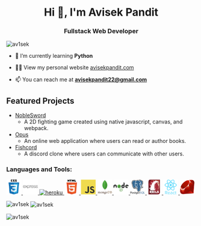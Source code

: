 <h1 align="center">Hi 👋, I'm Avisek Pandit</h1>
<h3 align="center">Fullstack Web Developer</h3>

<p align="left"> <img src="https://komarev.com/ghpvc/?username=av1sek&label=Profile%20views&color=0e75b6&style=flat" alt="av1sek" /> </p>

- 🌱 I’m currently learning **Python**

- 👨‍💻 View my personal website [avisekpandit.com](avisekpandit.com)

- 📫 You can reach me at **avisekpandit22@gmail.com**

## Featured Projects

- [NobleSword](https://av1sek.github.io/NobleSword/)
  - A 2D fighting game created using native javascript, canvas, and webpack. 
- [Opus](https://opus.onrender.com/)
  - An online web application where users can read or author books.
- [Fishcord](https://fishcord.herokuapp.com/)
  - A discord clone where users can communicate with other users.

<h3 align="left">Languages and Tools:</h3>
<p align="left"> <a href="https://www.w3schools.com/css/" target="_blank" rel="noreferrer"> <img src="https://raw.githubusercontent.com/devicons/devicon/master/icons/css3/css3-original-wordmark.svg" alt="css3" width="40" height="40"/> </a> <a href="https://expressjs.com" target="_blank" rel="noreferrer"> <img src="https://raw.githubusercontent.com/devicons/devicon/master/icons/express/express-original-wordmark.svg" alt="express" width="40" height="40"/> </a> <a href="https://heroku.com" target="_blank" rel="noreferrer"> <img src="https://www.vectorlogo.zone/logos/heroku/heroku-icon.svg" alt="heroku" width="40" height="40"/> </a> <a href="https://www.w3.org/html/" target="_blank" rel="noreferrer"> <img src="https://raw.githubusercontent.com/devicons/devicon/master/icons/html5/html5-original-wordmark.svg" alt="html5" width="40" height="40"/> </a> <a href="https://developer.mozilla.org/en-US/docs/Web/JavaScript" target="_blank" rel="noreferrer"> <img src="https://raw.githubusercontent.com/devicons/devicon/master/icons/javascript/javascript-original.svg" alt="javascript" width="40" height="40"/> </a> <a href="https://www.mongodb.com/" target="_blank" rel="noreferrer"> <img src="https://raw.githubusercontent.com/devicons/devicon/master/icons/mongodb/mongodb-original-wordmark.svg" alt="mongodb" width="40" height="40"/> </a> <a href="https://nodejs.org" target="_blank" rel="noreferrer"> <img src="https://raw.githubusercontent.com/devicons/devicon/master/icons/nodejs/nodejs-original-wordmark.svg" alt="nodejs" width="40" height="40"/> </a> <a href="https://www.postgresql.org" target="_blank" rel="noreferrer"> <img src="https://raw.githubusercontent.com/devicons/devicon/master/icons/postgresql/postgresql-original-wordmark.svg" alt="postgresql" width="40" height="40"/> </a> <a href="https://rubyonrails.org" target="_blank" rel="noreferrer"> <img src="https://raw.githubusercontent.com/devicons/devicon/master/icons/rails/rails-original-wordmark.svg" alt="rails" width="40" height="40"/> </a> <a href="https://reactjs.org/" target="_blank" rel="noreferrer"> <img src="https://raw.githubusercontent.com/devicons/devicon/master/icons/react/react-original-wordmark.svg" alt="react" width="40" height="40"/> </a> <a href="https://www.ruby-lang.org/en/" target="_blank" rel="noreferrer"> <img src="https://raw.githubusercontent.com/devicons/devicon/master/icons/ruby/ruby-original.svg" alt="ruby" width="40" height="40"/> </a> </p>

<p><img align="left" src="https://github-readme-stats.vercel.app/api/top-langs?username=av1sek&show_icons=true&locale=en&layout=compact" alt="av1sek" /></p>

<p>&nbsp;<img align="center" src="https://github-readme-stats.vercel.app/api?username=av1sek&show_icons=true&locale=en" alt="av1sek" /></p>

<p><img align="center" src="https://github-readme-streak-stats.herokuapp.com/?user=av1sek&" alt="av1sek" /></p>
